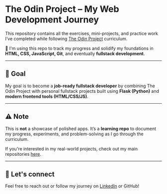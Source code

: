 # The Odin Project – My Web Development Journey

This repository contains all the exercises, mini-projects, and practice work I’ve completed while following [The Odin Project](https://www.theodinproject.com/) curriculum.

🧠 I'm using this repo to track my progress and solidify my foundations in **HTML, CSS, JavaScript, Git**, and eventually **fullstack development**.

---

## 🎯 Goal

My goal is to become a **job-ready fullstack developer** by combining The Odin Project with personal fullstack projects built using **Flask (Python)** and **modern frontend tools (HTML/CSS/JS)**.

---

## ⚠️ Note

This is **not** a showcase of polished apps. It’s a **learning repo** to document my progress, experiments, and problem-solving as I go through the curriculum.

If you're interested in my real-world projects, check out my main repositories [here](https://github.com/luca-avila).

---

## 🚀 Let's connect

Feel free to reach out or follow my journey on [LinkedIn](https://www.linkedin.com/in/luca-avila-dev/) or GitHub!
